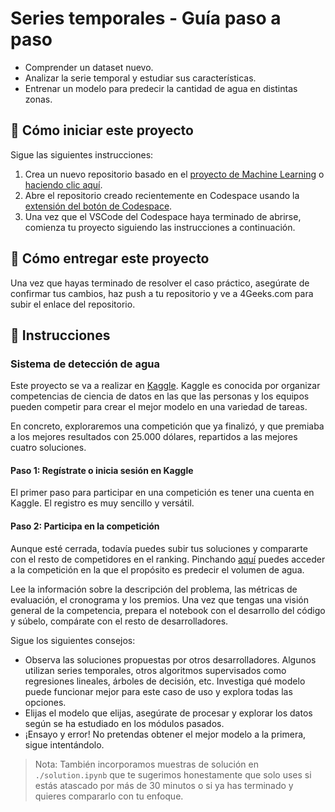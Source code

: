 <!-- hide -->
# Series temporales - Guía paso a paso
<!-- endhide -->

- Comprender un dataset nuevo.
- Analizar la serie temporal y estudiar sus características.
- Entrenar un modelo para predecir la cantidad de agua en distintas zonas.

<onlyfor saas="false" withBanner="false">
  
## 🌱 Cómo iniciar este proyecto

Sigue las siguientes instrucciones:

1. Crea un nuevo repositorio basado en el [proyecto de Machine Learning](https://github.com/4GeeksAcademy/machine-learning-python-template) o [haciendo clic aquí](https://github.com/4GeeksAcademy/machine-learning-python-template/generate).
2. Abre el repositorio creado recientemente en Codespace usando la [extensión del botón de Codespace](https://docs.github.com/es/codespaces/developing-in-codespaces/creating-a-codespace-for-a-repository#creating-a-codespace-for-a-repository).
3. Una vez que el VSCode del Codespace haya terminado de abrirse, comienza tu proyecto siguiendo las instrucciones a continuación.

</onlyfor>

## 🚛 Cómo entregar este proyecto

Una vez que hayas terminado de resolver el caso práctico, asegúrate de confirmar tus cambios, haz push a tu repositorio y ve a 4Geeks.com para subir el enlace del repositorio.

## 📝 Instrucciones

### Sistema de detección de agua

Este proyecto se va a realizar en [Kaggle](https://www.kaggle.com/). Kaggle es conocida por organizar competencias de ciencia de datos en las que las personas y los equipos pueden competir para crear el mejor modelo en una variedad de tareas.

En concreto, exploraremos una competición que ya finalizó, y que premiaba a los mejores resultados con 25.000 dólares, repartidos a las mejores cuatro soluciones.

#### Paso 1: Regístrate o inicia sesión en Kaggle

El primer paso para participar en una competición es tener una cuenta en Kaggle. El registro es muy sencillo y versátil.

#### Paso 2: Participa en la competición

Aunque esté cerrada, todavía puedes subir tus soluciones y compararte con el resto de competidores en el ranking. Pinchando [aquí](https://www.kaggle.com/competitions/acea-water-prediction) puedes acceder a la competición en la que el propósito es predecir el volumen de agua.

Lee la información sobre la descripción del problema, las métricas de evaluación, el cronograma y los premios. Una vez que tengas una visión general de la competencia, prepara el notebook con el desarrollo del código y súbelo, compárate con el resto de desarrolladores.

Sigue los siguientes consejos:

- Observa las soluciones propuestas por otros desarrolladores. Algunos utilizan series temporales, otros algoritmos supervisados como regresiones lineales, árboles de decisión, etc. Investiga qué modelo puede funcionar mejor para este caso de uso y explora todas las opciones.
- Elijas el modelo que elijas, asegúrate de procesar y explorar los datos según se ha estudiado en los módulos pasados.
- ¡Ensayo y error! No pretendas obtener el mejor modelo a la primera, sigue intentándolo.

> Nota: También incorporamos muestras de solución en `./solution.ipynb` que te sugerimos honestamente que solo uses si estás atascado por más de 30 minutos o si ya has terminado y quieres compararlo con tu enfoque.
